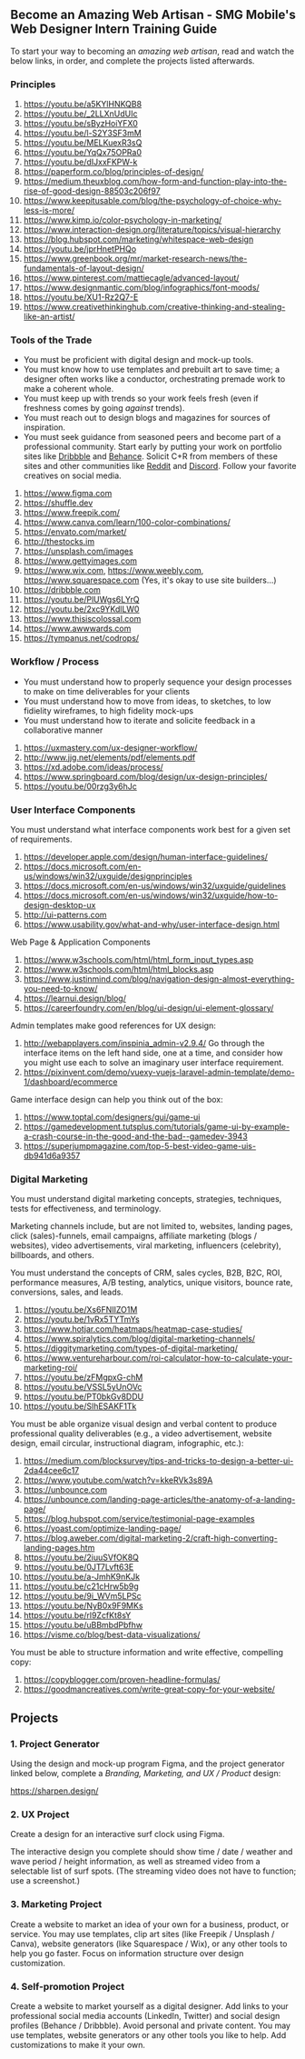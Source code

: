 ## Become an Amazing Web Artisan - SMG Mobile's Web Designer Intern Training Guide

To start your way to becoming an _amazing web artisan_, read and watch the below links, in order, and complete the projects listed afterwards.

### Principles

1) https://youtu.be/a5KYlHNKQB8
2) https://youtu.be/_2LLXnUdUIc
3) https://youtu.be/sByzHoiYFX0
4) https://youtu.be/l-S2Y3SF3mM
5) https://youtu.be/MELKuexR3sQ
6) https://youtu.be/YqQx75OPRa0
7) https://youtu.be/dIJxxFKPW-k 
8) https://paperform.co/blog/principles-of-design/
9) https://medium.theuxblog.com/how-form-and-function-play-into-the-rise-of-good-design-88503c206f97
10) https://www.keepitusable.com/blog/the-psychology-of-choice-why-less-is-more/
11) https://www.kimp.io/color-psychology-in-marketing/
12) https://www.interaction-design.org/literature/topics/visual-hierarchy
14) https://blog.hubspot.com/marketing/whitespace-web-design
14) https://youtu.be/jprHnetPHQo
15) https://www.greenbook.org/mr/market-research-news/the-fundamentals-of-layout-design/
16) https://www.pinterest.com/mattiecagle/advanced-layout/
17) https://www.designmantic.com/blog/infographics/font-moods/
18) https://youtu.be/XU1-Rz2Q7-E
19) https://www.creativethinkinghub.com/creative-thinking-and-stealing-like-an-artist/

### Tools of the Trade

- You must be proficient with digital design and mock-up tools. 
- You must know how to use templates and prebuilt art to save time; a designer often works like a conductor, orchestrating premade work to make a coherent whole. 
- You must keep up with trends so your work feels fresh (even if freshness comes by going _against_ trends). 
- You must reach out to design blogs and magazines for sources of inspiration.
- You must seek guidance from seasoned peers and become part of a professional community. Start early by putting your work on portfolio sites like [Dribbble](https://dribbble.com) and [Behance](https://www.behance.net/). Solicit C+R from members of these sites and other communities like [Reddit](https://www.reddit.com/r/UXDesign/) and [Discord](https://discord.com/invite/web). Follow your favorite creatives on social media.

1) https://www.figma.com
2) https://shuffle.dev
3) https://www.freepik.com/
4) https://www.canva.com/learn/100-color-combinations/
5) https://envato.com/market/
6) http://thestocks.im
7) https://unsplash.com/images
8) https://www.gettyimages.com
9) https://www.wix.com, https://www.weebly.com, https://www.squarespace.com (Yes, it's okay to use site builders...)
10) https://dribbble.com
11) https://youtu.be/PlUWgs6LYrQ
12) https://youtu.be/2xc9YKdlLW0
13) https://www.thisiscolossal.com
14) https://www.awwwards.com
15) https://tympanus.net/codrops/

### Workflow / Process

- You must understand how to properly sequence your design processes to make on time deliverables for your clients
- You must understand how to move from ideas, to sketches, to low fidielity wireframes, to high fidelity mock-ups
- You must understand how to iterate and solicite feedback in a collaborative manner

1) https://uxmastery.com/ux-designer-workflow/
2) http://www.jjg.net/elements/pdf/elements.pdf
3) https://xd.adobe.com/ideas/process/ 
4) https://www.springboard.com/blog/design/ux-design-principles/
5) https://youtu.be/00rzg3y6hJc 

### User Interface Components

You must understand what interface components work best for a given set of requirements.

1) https://developer.apple.com/design/human-interface-guidelines/
2) https://docs.microsoft.com/en-us/windows/win32/uxguide/designprinciples
3) https://docs.microsoft.com/en-us/windows/win32/uxguide/guidelines
4) https://docs.microsoft.com/en-us/windows/win32/uxguide/how-to-design-desktop-ux
5) http://ui-patterns.com
6) https://www.usability.gov/what-and-why/user-interface-design.html

Web Page & Application Components

1) https://www.w3schools.com/html/html_form_input_types.asp
2) https://www.w3schools.com/html/html_blocks.asp
3) https://www.justinmind.com/blog/navigation-design-almost-everything-you-need-to-know/
4) https://learnui.design/blog/ 
5) https://careerfoundry.com/en/blog/ui-design/ui-element-glossary/

Admin templates make good references for UX design:

1) http://webapplayers.com/inspinia_admin-v2.9.4/ Go through the interface items on the left hand side, one at a time, and consider how you might use each to solve an imaginary user interface requirement.
2) https://pixinvent.com/demo/vuexy-vuejs-laravel-admin-template/demo-1/dashboard/ecommerce

Game interface design can help you think out of the box:

1) https://www.toptal.com/designers/gui/game-ui
2) https://gamedevelopment.tutsplus.com/tutorials/game-ui-by-example-a-crash-course-in-the-good-and-the-bad--gamedev-3943
4) https://superjumpmagazine.com/top-5-best-video-game-uis-db941d6a9357

### Digital Marketing 

You must understand digital marketing concepts, strategies, techniques, tests for effectiveness, and terminology.

Marketing channels include, but are not limited to, websites, landing pages, click (sales)-funnels, email campaigns, affiliate marketing (blogs / websites), video advertisements, viral marketing, influencers (celebrity), billboards, and others. 

You must understand the concepts of CRM, sales cycles, B2B, B2C, ROI, performance measures, A/B testing, analytics, unique visitors, bounce rate, conversions, sales, and leads.

1) https://youtu.be/Xs6FNIIZO1M
2) https://youtu.be/1vRx5TYTmYs
3) https://www.hotjar.com/heatmaps/heatmap-case-studies/
4) https://www.spiralytics.com/blog/digital-marketing-channels/
5) https://diggitymarketing.com/types-of-digital-marketing/
6) https://www.ventureharbour.com/roi-calculator-how-to-calculate-your-marketing-roi/
7) https://youtu.be/zFMgpxG-chM
8) https://youtu.be/VSSL5yUnOVc
9) https://youtu.be/PT0bkGv8DDU
10) https://youtu.be/SlhESAKF1Tk

You must be able organize visual design and verbal content to produce professional quality deliverables (e.g., a video advertisement, website design, email circular, instructional diagram, infographic, etc.):

1) https://medium.com/blocksurvey/tips-and-tricks-to-design-a-better-ui-2da44cee6c17
2) https://www.youtube.com/watch?v=kkeRVk3s89A
3) https://unbounce.com
4) https://unbounce.com/landing-page-articles/the-anatomy-of-a-landing-page/
5) https://blog.hubspot.com/service/testimonial-page-examples
6) https://yoast.com/optimize-landing-page/
7) https://blog.aweber.com/digital-marketing-2/craft-high-converting-landing-pages.htm
8) https://youtu.be/2iuuSVfOK8Q
9) https://youtu.be/0JT7Lvft63E
10) https://youtu.be/a-JmhK9nKJk
11) https://youtu.be/c21cHrw5b9g
12) https://youtu.be/9i_WVm5LPSc
13) https://youtu.be/NyB0x9F9MKs
14) https://youtu.be/rl9ZcfKt8sY
15) https://youtu.be/uBBmbdPbfhw
16) https://visme.co/blog/best-data-visualizations/

You must be able to structure information and write effective, compelling copy:

1) https://copyblogger.com/proven-headline-formulas/
2) https://goodmancreatives.com/write-great-copy-for-your-website/

## Projects

### 1. Project Generator

Using the design and mock-up program Figma, and the project generator linked below, complete a *Branding, Marketing, and UX / Product* design:

https://sharpen.design/

### 2. UX Project

Create a design for an interactive surf clock using Figma. 

The interactive design you complete should show time / date / weather and wave period / height information, as well as streamed video from a selectable list of surf spots. (The streaming video does not have to function; use a screenshot.) 

### 3. Marketing Project

Create a website to market an idea of your own for a business, product, or service. You may use templates, clip art sites (like Freepik / Unsplash / Canva), website generators (like Squarespace / Wix), or any other tools to help you go faster. Focus on information structure over design customization.

### 4. Self-promotion Project

Create a website to market yourself as a digital designer. Add links to your professional social media accounts (LinkedIn, Twitter) and social design profiles (Behance / Dribbble). Avoid personal and private content. You may use templates, website generators or any other tools you like to help. Add customizations to make it your own.
